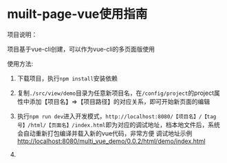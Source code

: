 #   muilt-page-vue使用指南

项目说明：

项目基于vue-cli创建，可以作为vue-cli的多页面版使用

使用方法:

1.  下载项目，执行`npm install`安装依赖

2.  复制`./src/view/demo`目录为任意新项目名，在`/config/project`的project属性中添加【项目名】=>【项目路径】的对应关系，即可开始新页面的编辑

3.  执行`npm run dev`进入开发模式，`http://localhost:8080/【项目名】/【tag号】/html/【页面名】/index.html`即为对应的调试地址，档本地文件后，系统会自动重新打包编译并载入新的vue代码，非常方便
调试地址示例[http://localhost:8080/multi_vue_demo/0.0.2/html/demo/index.html](http://localhost:8080/multi_vue_demo/0.0.2/html/demo/index.html)

4.